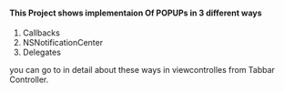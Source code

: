 #### This Project shows implementaion Of POPUPs in 3 different ways

1. Callbacks
2. NSNotificationCenter
3. Delegates

you can go to in detail about these ways in viewcontrolles from Tabbar Controller.
